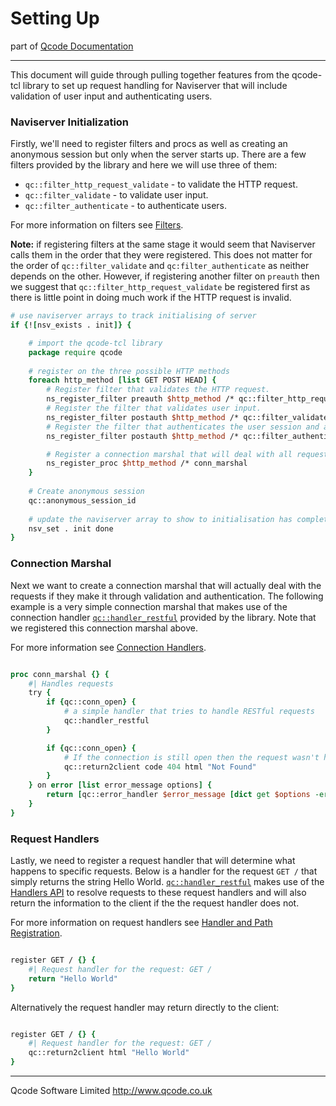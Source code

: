 Setting Up
========
part of [Qcode Documentation](index.md)

* * *

This document will guide through pulling together features from the qcode-tcl library to set up request handling for Naviserver that will include validation of user input and authenticating users. 

### Naviserver Initialization
Firstly, we'll need to register filters and procs as well as creating an anonymous session but only when the server starts up. There are a few filters provided by the library and here we will use three of them:

* `qc::filter_http_request_validate` - to validate the HTTP request.
* `qc::filter_validate` - to validate user input.
* `qc::filter_authenticate` - to authenticate users.

For more information on filters see [Filters].

**Note:** if registering filters at the same stage it would seem that Naviserver calls them in the order that they were registered. This does not matter for the order of `qc::filter_validate` and `qc:filter_authenticate` as neither depends on the other. However, if registering another filter on `preauth` then we suggest that `qc::filter_http_request_validate` be registered first as there is little point in doing much work if the HTTP request is invalid.

```tcl
# use naviserver arrays to track initialising of server
if {![nsv_exists . init]} {

    # import the qcode-tcl library
    package require qcode
    
    # register on the three possible HTTP methods
    foreach http_method [list GET POST HEAD] {
        # Register filter that validates the HTTP request.
        ns_register_filter preauth $http_method /* qc::filter_http_request_validate
        # Register the filter that validates user input.
        ns_register_filter postauth $http_method /* qc::filter_validate
        # Register the filter that authenticates the user session and authenticity token.
        ns_register_filter postauth $http_method /* qc::filter_authenticate

        # Register a connection marshal that will deal with all requests.
        ns_register_proc $http_method /* conn_marshal
    }
  
    # Create anonymous session
    qc::anonymous_session_id
    
    # update the naviserver array to show to initialisation has completed
    nsv_set . init done
}

```

### Connection Marshal
Next we want to create a connection marshal that will actually deal with the requests if they make it through validation and authentication. The following example is a very simple connection marshal that makes use of the connection handler [`qc::handler_restful`] provided by the library. Note that we registered this connection marshal above.

For more information see [Connection Handlers].

```tcl

proc conn_marshal {} {
    #| Handles requests
    try {
        if {qc::conn_open} {
            # a simple handler that tries to handle RESTful requests
            qc::handler_restful
        }

        if {qc::conn_open} {
            # If the connection is still open then the request wasn't handled by handler_restful
            qc::return2client code 404 html "Not Found"
        }
    } on error [list error_message options] {
        return [qc::error_handler $error_message [dict get $options -errorinfo] [dict get $options -errorcode]]
    }
}

```

### Request Handlers
Lastly, we need to register a request handler that will determine what happens to specific requests. Below is a handler for the request `GET /` that simply returns the string Hello World. [`qc::handler_restful`] makes use of the [Handlers API] to resolve requests to these request handlers and will also return the information to the client if the the request handler does not.

For more information on request handlers see [Handler and Path Registration].

```tcl

register GET / {} {
    #| Request handler for the request: GET /
    return "Hello World"
}

```

Alternatively the request handler may return directly to the client:

```tcl

register GET / {} {
    #| Request handler for the request: GET /
    qc::return2client html "Hello World"
}
```

* * *

Qcode Software Limited <http://www.qcode.co.uk>

[Filters]: filters.md
[Connection Handlers]: connection-handlers.md
[`qc::handler_restful`]: connection-handlers.md#handler_restful.md
[Handlers API]: handlers-api.md
[Handler and Path Registration]: registration.md
